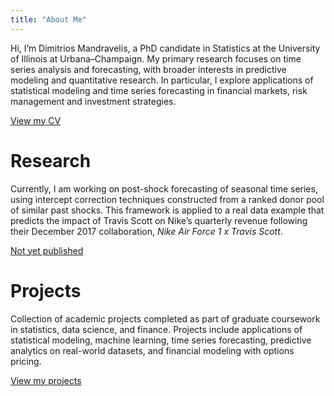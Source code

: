 ```yaml
---
title: "About Me"
---
```


Hi, I’m Dimitrios Mandravelis, a PhD candidate in Statistics at the University of Illinois at Urbana–Champaign. My primary research focuses on time series analysis and forecasting, with broader interests in predictive modeling and quantitative research. In particular, I explore applications of statistical modeling and time series forecasting in financial markets, risk management and investment strategies. 

[View my CV](cv.md)

# Research

Currently, I am working on post-shock forecasting of seasonal time series, using intercept correction techniques constructed from a ranked donor pool of similar past shocks. This framework is applied to a real data example that predicts the impact of Travis Scott on Nike’s quarterly revenue following their December 2017 collaboration, *Nike Air Force 1 x Travis Scott*.

[Not yet published]()

# Projects

Collection of academic projects completed as part of graduate coursework in statistics, data science, and finance. Projects include applications of statistical modeling, machine learning, time series forecasting, predictive analytics on real-world datasets, and financial modeling with options pricing.

[View my projects](projects.md)
